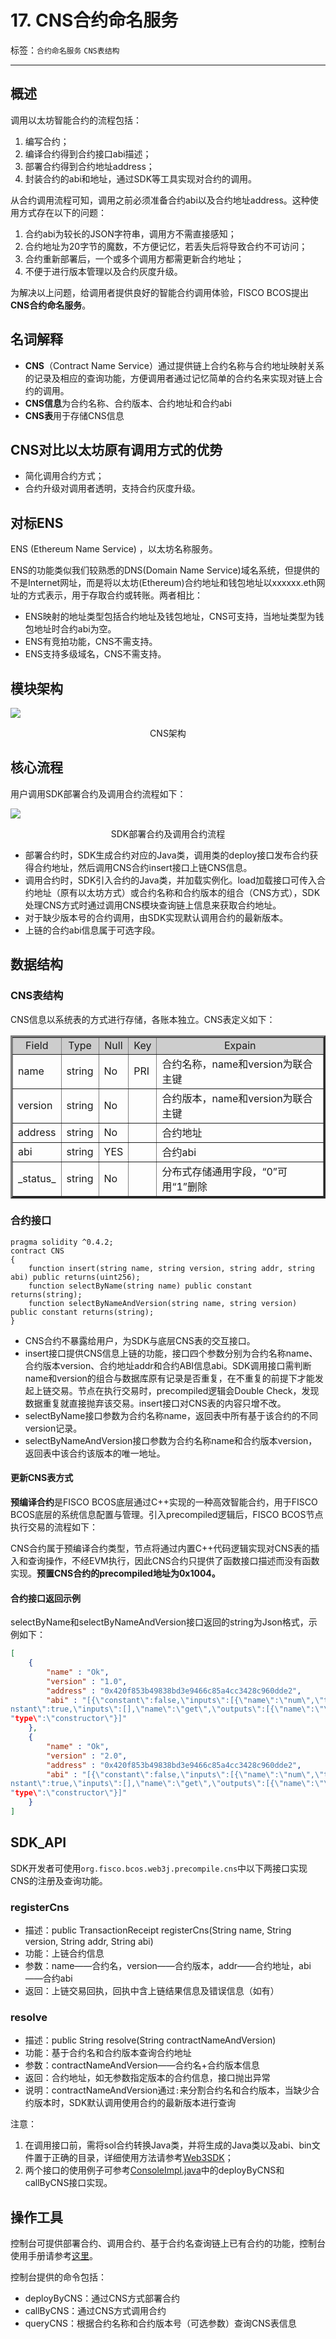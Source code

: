 # 17. CNS合约命名服务

标签：``合约命名服务`` ``CNS表结构``

----
## 概述

调用以太坊智能合约的流程包括： 
1. 编写合约；
2. 编译合约得到合约接口abi描述；
3. 部署合约得到合约地址address；
4. 封装合约的abi和地址，通过SDK等工具实现对合约的调用。

从合约调用流程可知，调用之前必须准备合约abi以及合约地址address。这种使用方式存在以下的问题： 
1. 合约abi为较长的JSON字符串，调用方不需直接感知；
2. 合约地址为20字节的魔数，不方便记忆，若丢失后将导致合约不可访问；
3. 合约重新部署后，一个或多个调用方都需更新合约地址；
4. 不便于进行版本管理以及合约灰度升级。

为解决以上问题，给调用者提供良好的智能合约调用体验，FISCO BCOS提出**CNS合约命名服务**。

## 名词解释

- **CNS**（Contract Name Service）通过提供链上合约名称与合约地址映射关系的记录及相应的查询功能，方便调用者通过记忆简单的合约名来实现对链上合约的调用。
- **CNS信息**为合约名称、合约版本、合约地址和合约abi
- **CNS表**用于存储CNS信息

## CNS对比以太坊原有调用方式的优势

- 简化调用合约方式；
- 合约升级对调用者透明，支持合约灰度升级。

## 对标ENS

ENS (Ethereum Name Service) ，以太坊名称服务。

ENS的功能类似我们较熟悉的DNS(Domain Name Service)域名系统，但提供的不是Internet网址，而是将以太坊(Ethereum)合约地址和钱包地址以xxxxxx.eth网址的方式表示，用于存取合约或转账。两者相比：

- ENS映射的地址类型包括合约地址及钱包地址，CNS可支持，当地址类型为钱包地址时合约abi为空。
- ENS有竞拍功能，CNS不需支持。
- ENS支持多级域名，CNS不需支持。

## 模块架构

![](../../images/design/contract_name_service/cns_architecture.png)

<center>CNS架构</center>

## 核心流程

用户调用SDK部署合约及调用合约流程如下：

![](../../images/design/contract_name_service/deploy_and_call.png)

<center>SDK部署合约及调用合约流程</center>

- 部署合约时，SDK生成合约对应的Java类，调用类的deploy接口发布合约获得合约地址，然后调用CNS合约insert接口上链CNS信息。
- 调用合约时，SDK引入合约的Java类，并加载实例化。load加载接口可传入合约地址（原有以太坊方式）或合约名称和合约版本的组合（CNS方式），SDK处理CNS方式时通过调用CNS模块查询链上信息来获取合约地址。
- 对于缺少版本号的合约调用，由SDK实现默认调用合约的最新版本。
- 上链的合约abi信息属于可选字段。

## 数据结构

### CNS表结构

CNS信息以系统表的方式进行存储，各账本独立。CNS表定义如下：

<table border="3">
<tr bgcolor="#CDCDCD">
  <td><center>Field</center></td>
  <td><center>Type</center></td>
  <td><center>Null</center></td>
  <td><center>Key</center></td>
  <td><center>Expain</center></td>
</tr>
<tr><td>name</td><td>string</td><td>No</td><td>PRI</td><td>合约名称，name和version为联合主键</td></tr>
<tr><td>version</td><td>string</td><td>No</td><td></td><td>合约版本，name和version为联合主键</td></tr>
<tr><td>address</td><td>string</td><td>No</td><td></td><td>合约地址</td></tr>
<tr><td>abi</td><td>string</td><td>YES</td><td></td><td>合约abi</td></tr>
<tr><td>_status_</td><td>string</td><td>No</td><td></td><td>分布式存储通用字段，“0”可用“1”删除</td></tr>
</table>

### 合约接口

```
pragma solidity ^0.4.2;
contract CNS
{
    function insert(string name, string version, string addr, string abi) public returns(uint256);
    function selectByName(string name) public constant returns(string);
    function selectByNameAndVersion(string name, string version) public constant returns(string);
}
```

- CNS合约不暴露给用户，为SDK与底层CNS表的交互接口。
- insert接口提供CNS信息上链的功能，接口四个参数分别为合约名称name、合约版本version、合约地址addr和合约ABI信息abi。SDK调用接口需判断name和version的组合与数据库原有记录是否重复，在不重复的前提下才能发起上链交易。节点在执行交易时，precompiled逻辑会Double Check，发现数据重复就直接抛弃该交易。insert接口对CNS表的内容只增不改。
- selectByName接口参数为合约名称name，返回表中所有基于该合约的不同version记录。
- selectByNameAndVersion接口参数为合约名称name和合约版本version，返回表中该合约该版本的唯一地址。

#### 更新CNS表方式

**预编译合约**是FISCO BCOS底层通过C++实现的一种高效智能合约，用于FISCO BCOS底层的系统信息配置与管理。引入precompiled逻辑后，FISCO BCOS节点执行交易的流程如下：

CNS合约属于预编译合约类型，节点将通过内置C++代码逻辑实现对CNS表的插入和查询操作，不经EVM执行，因此CNS合约只提供了函数接口描述而没有函数实现。**预置CNS合约的precompiled地址为0x1004。**

#### 合约接口返回示例

selectByName和selectByNameAndVersion接口返回的string为Json格式，示例如下：
```json
[
    {
        "name" : "Ok",
        "version" : "1.0",
        "address" : "0x420f853b49838bd3e9466c85a4cc3428c960dde2",
        "abi" : "[{\"constant\":false,\"inputs\":[{\"name\":\"num\",\"type\":\"uint256\"}],\"name\":\"trans\",\"outputs\":[],\"payable\":false,\"type\":\"function\"},{\"co
nstant\":true,\"inputs\":[],\"name\":\"get\",\"outputs\":[{\"name\":\"\",\"type\":\"uint256\"}],\"payable\":false,\"type\":\"function\"},{\"inputs\":[],\"payable\":false,\
"type\":\"constructor\"}]"
    },
    {
        "name" : "Ok",
        "version" : "2.0",
        "address" : "0x420f853b49838bd3e9466c85a4cc3428c960dde2",
        "abi" : "[{\"constant\":false,\"inputs\":[{\"name\":\"num\",\"type\":\"uint256\"}],\"name\":\"trans\",\"outputs\":[],\"payable\":false,\"type\":\"function\"},{\"co
nstant\":true,\"inputs\":[],\"name\":\"get\",\"outputs\":[{\"name\":\"\",\"type\":\"uint256\"}],\"payable\":false,\"type\":\"function\"},{\"inputs\":[],\"payable\":false,\
"type\":\"constructor\"}]"
    }
]
```

## SDK_API

SDK开发者可使用`org.fisco.bcos.web3j.precompile.cns`中以下两接口实现CNS的注册及查询功能。

### registerCns
- 描述：public TransactionReceipt registerCns(String name, String version, String addr, String abi)
- 功能：上链合约信息
- 参数：name——合约名，version——合约版本，addr——合约地址，abi——合约abi
- 返回：上链交易回执，回执中含上链结果信息及错误信息（如有）

### resolve
- 描述：public String resolve(String contractNameAndVersion)
- 功能：基于合约名和合约版本查询合约地址
- 参数：contractNameAndVersion——合约名+合约版本信息
- 返回：合约地址，如无参数指定版本的合约信息，接口抛出异常
- 说明：contractNameAndVersion通过`:`来分割合约名和合约版本，当缺少合约版本时，SDK默认调用使用合约的最新版本进行查询

注意：
1. 在调用接口前，需将sol合约转换Java类，并将生成的Java类以及abi、bin文件置于正确的目录，详细使用方法请参考[Web3SDK](../sdk/java_sdk.md)；
2. 两个接口的使用例子可参考[ConsoleImpl.java](https://github.com/FISCO-BCOS/console/blob/master-2.0/src/main/java/console/contract/ConsoleContractImpl.java)中的deployByCNS和callByCNS接口实现。

## 操作工具

控制台可提供部署合约、调用合约、基于合约名查询链上已有合约的功能，控制台使用手册请参考[这里](../operation_and_maintenance/console/console_commands.md)。

控制台提供的命令包括：

- deployByCNS：通过CNS方式部署合约
- callByCNS：通过CNS方式调用合约
- queryCNS：根据合约名称和合约版本号（可选参数）查询CNS表信息
